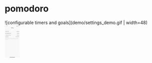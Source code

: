 # pomodoro
![configurable timers and goals](demo/settings_demo.gif | width=48)
<img src=demo/settings_demo.gif width="48">
